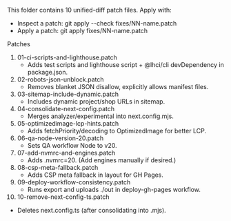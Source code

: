 This folder contains 10 unified-diff patch files. Apply with:

- Inspect a patch: git apply --check fixes/NN-name.patch
- Apply a patch: git apply fixes/NN-name.patch

Patches
1) 01-ci-scripts-and-lighthouse.patch
   - Adds test scripts and lighthouse script + @lhci/cli devDependency in package.json.
2) 02-robots-json-unblock.patch
   - Removes blanket JSON disallow, explicitly allows manifest files.
3) 03-sitemap-include-dynamic.patch
   - Includes dynamic project/shop URLs in sitemap.
4) 04-consolidate-next-config.patch
   - Merges analyzer/experimental into next.config.mjs.
5) 05-optimizedimage-lcp-hints.patch
   - Adds fetchPriority/decoding to OptimizedImage for better LCP.
6) 06-qa-node-version-20.patch
   - Sets QA workflow Node to v20.
7) 07-add-nvmrc-and-engines.patch
   - Adds .nvmrc=20. (Add engines manually if desired.)
8) 08-csp-meta-fallback.patch
   - Adds CSP meta fallback in layout for GH Pages.
9) 09-deploy-workflow-consistency.patch
   - Runs export and uploads ./out in deploy-gh-pages workflow.
10) 10-remove-next-config-ts.patch
   - Deletes next.config.ts (after consolidating into .mjs).
